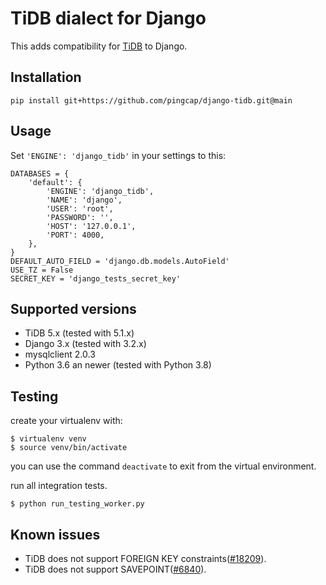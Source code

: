 # TiDB dialect for Django

This adds compatibility for [TiDB](https://github.com/pingcap/tidb) to Django.

## Installation

```
pip install git+https://github.com/pingcap/django-tidb.git@main
```

## Usage

Set `'ENGINE': 'django_tidb'` in your settings to this:

```
DATABASES = {
    'default': {
        'ENGINE': 'django_tidb',
        'NAME': 'django',
        'USER': 'root',
        'PASSWORD': '',
        'HOST': '127.0.0.1',
        'PORT': 4000,
    },
}
DEFAULT_AUTO_FIELD = 'django.db.models.AutoField'
USE_TZ = False
SECRET_KEY = 'django_tests_secret_key'
```

## Supported versions

- TiDB 5.x (tested with 5.1.x)
- Django 3.x (tested with 3.2.x)
- mysqlclient 2.0.3
- Python 3.6 an newer (tested with Python 3.8)

## Testing

create your virtualenv with:

```
$ virtualenv venv
$ source venv/bin/activate
```

you can use the command ```deactivate``` to exit from the virtual environment.

run all integration tests.

```
$ python run_testing_worker.py
```

## Known issues

- TiDB does not support FOREIGN KEY constraints([#18209](https://github.com/pingcap/tidb/issues/18209)).
- TiDB does not support SAVEPOINT([#6840](https://github.com/pingcap/tidb/issues/6840)).

